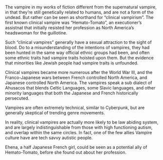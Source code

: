 The vampire in my works of fiction different from the supernatural vampire, in that they’re still genetically related to humans, and are not a form of the undead. But rather can be seen as shorthand for “clinical vampirism”. The first known clinical vampire was “Hemato-Tomato”, an executioner’s assistnat that initially resisted her profession as North America’s headswoman for the guillotine.

Such “clinical vampires” generally have a sexual attraction to the sight of blood. Do to a misunderstanding of the intentions of vampires, they had been hunted in the same way official ethnic groups had been, and often some ethnic traits had vampire traits hoisted upon them. But the evidence that minorities like Jewish people had vampire traits is unfounded.

Clinical vampires became more numerous after the World War III, and the Franco-Japanese wars between French controlled North America, and Japanese controlled North America. The vampires speak a sub dialect of Ahusacos that blends Celtic Languages, some Slavic languages, and other minority languages that both the Japanese and French historically persecuted.

Vampires are often extremely technical, similar to Cyberpunk, but are generally skeptical of trending genre movements.

In reality, clinical vampires are actually more likely to be law abiding system, and are largely indistinguishable from those with high functioning autism, and overlap within the same circles. In fact, one of the few allies Vampire culture have are tech savvy autistic people.

Ehena, a half Japanese French girl, could be seen as a potential ally of Hemato-Tomato, before she found out about her profession.
